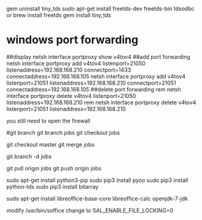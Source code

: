 #
gem uninstall tiny_tds
sudo apt-get install freetds-dev freetds-bin tdsodbc
or
brew install freetds
gem install tiny_tds

# windows port forwarding
##display
netsh interface portproxy show v4tov4
##add port forwarding
netsh interface portproxy add v4tov4 listenport=21050 listenaddress=192.168.168.210 connectport=1433 connectaddress=192.168.168.105
netsh interface portproxy add v4tov4 listenport=21051 listenaddress=192.168.168.210 connectport=21051 connectaddress=192.168.168.105
##delete port forwarding
rem netsh interface portproxy delete v4tov4 listenport=21050 listenaddress=192.168.168.210
rem netsh interface portproxy delete v4tov4 listenport=21051 listenaddress=192.168.168.210

you still need to open the firewall

#git branch
git branch jobs
git checkout jobs

git checkout master
git merge jobs

git branch -d jobs

git pull origin jobs
git push origin jobs

sudo apt-get install python3-pip
sudo pip3 install pyoo
sudo pip3 install python-tds
sudo pip3 install bitarray

sudo apt-get install libreoffice-base-core libreoffice-calc openjdk-7-jdk

modify /usr/bin/soffice change to 
SAL_ENABLE_FILE_LOCKING=0
